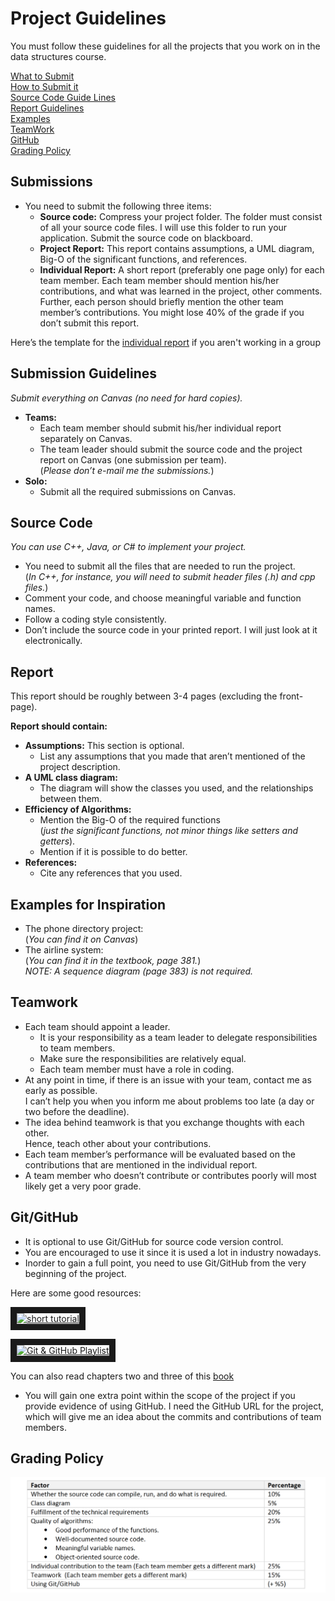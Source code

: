 # Project Guidelines

You must follow these guidelines for all the projects that you work on in the data structures course.

[What to Submit][What to Submit]  
[How to Submit it][How to Submit it]  
[Source Code Guide Lines][Source Code Guide Lines]  
[Report Guidelines][Report Guidelines]  
[Examples][Examples]  
[TeamWork][TeamWork]  
[GitHub][GitHub]  
[Grading Policy][Grading Policy]  


## Submissions  
+ You need to submit the following three items:
  + **Source code:** Compress your project folder. The folder must consist of all your source code
    files. I will use this folder to run your application. Submit the source code on blackboard.
  + **Project Report:** This report contains assumptions, a UML diagram, Big-O of the significant
    functions, and references.
  + **Individual Report:** A short report (preferably one page only) for each team member. Each
    team member should mention his/her contributions, and what was learned in the project,
    other comments. Further, each person should briefly mention the other team member’s
    contributions. You might lose 40% of the grade if you don’t submit this report.

Here’s the template for the [individual report][Individual Report] if you aren't working in a group


## Submission Guidelines  
_Submit everything on Canvas (no need for hard copies)._  
  + **Teams:** 
    + Each team member should submit his/her individual report separately on Canvas. 
    + The team leader should submit the source code and the project report on Canvas (one submission per team).  
      (_Please don’t e-mail me the submissions._) 
  + **Solo:**  
    + Submit all the required submissions on Canvas.
    
## Source Code  
_You can use C++, Java, or C# to implement your project._  
+ You need to submit all the files that are needed to run the project.  
  (_In C++, for instance, you will need to submit header files (.h) and cpp files._)
+ Comment your code, and choose meaningful variable and function names.
+ Follow a coding style consistently.
+ Don’t include the source code in your printed report. I will just look at it electronically.

## Report
This report should be roughly between 3-4 pages (excluding the front-page).  

**Report should contain:**
+ **Assumptions:** This section is optional. 
  + List any assumptions that you made that aren’t mentioned of the project description.
+ **A UML class diagram:** 
  + The diagram will show the classes you used, and the relationships between them.
+ **Efficiency of Algorithms:**
  + Mention the Big-O of the required functions  
    (_just the significant functions, not minor things like setters and getters_). 
  + Mention if it is possible to do better.
+ **References:**
  + Cite any references that you used.

## Examples for Inspiration
+ The phone directory project:  
  (_You can find it on Canvas_)
+ The airline system:  
  (_You can find it in the textbook, page 381._)  
  _NOTE: A sequence diagram (page 383) is not required._

## Teamwork
+ Each team should appoint a leader. 
  + It is your responsibility as a team leader to delegate responsibilities to team members.   
  + Make sure the responsibilities are relatively equal.  
  + Each team member must have a role in coding.  
+ At any point in time, if there is an issue with your team, contact me as early as possible.  
  I can’t help you when you inform me about problems too late (a day or two before the
  deadline).
+ The idea behind teamwork is that you exchange thoughts with each other.  
  Hence, teach other about your contributions.
+ Each team member’s performance will be evaluated based on the contributions that are
  mentioned in the individual report.
+ A team member who doesn’t contribute or contributes poorly will most likely get a very
  poor grade.

## Git/GitHub
+ It is optional to use Git/GitHub for source code version control. 
+ You are encouraged to use it since it is used a lot in industry nowadays. 
+ Inorder to gain a full point, you need to use Git/GitHub from the very beginning of the project.

Here are some good resources:  

  <a href="http://www.youtube.com/watch?feature=player_embedded&v=0fKg7e37bQE
  " target="_blank"><img src="http://img.youtube.com/vi/0fKg7e37bQE/0.jpg" 
  alt="short tutorial" width="240" height="180" border="10" /></a>
  
  <a href="http://www.youtube.com/watch?feature=player_embedded&v=Ytux4IOAR_s&list=PLAwxTw4SYaPk8_-
  6IGxJtD3i2QAu5_s_p " target="_blank"><img src="http://img.youtube.com/vi/Ytux4IOAR_s/0.jpg" 
  alt="Git & GitHub Playlist" width="240" height="180" border="10" /></a> 
  
You can also read chapters two and three of this [book][GitHubBook] 
+ You will gain one extra point within the scope of the project if you provide evidence of
using GitHub. I need the GitHub URL for the project, which will give me an idea about the
commits and contributions of team members.

## Grading Policy
![Grading Factors][Grading Factors]


[Grading Factors]: https://github.com/RedGrinGrumbler/Comp-Sci-303-Spr19/blob/master/Proj2_ResourceFile_GradingFactors.png "GradingFactors.png"
[Individual Report]: https://www.dropbox.com/s/1d6hklx8f1r4amy/personal_report.docx?dl=0
[GitHubBook]: http://git-scm.com/book/en/v2

[What to Submit]: #submissions
[How to Submit it]: #submission-guidelines
[Source Code Guide Lines]: #source-code
[Report Guidelines]: #report
[Examples]: #examples-for-inspiration
[TeamWork]: #teamwork
[GitHub]: #gitgithub
[Grading Policy]: #grading-policy
